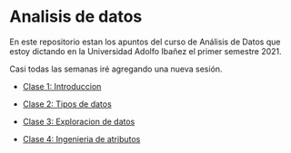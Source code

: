 Analisis de datos
================

En este repositorio estan los apuntos del curso de Análisis de Datos que
estoy dictando en la Universidad Adolfo Ibañez el primer semestre 2021.

Casi todas las semanas iré agregando una nueva sesión.

  - [Clase 1: Introduccion](../master/Clase1_Introduccion)

  - [Clase 2: Tipos de datos](../master/Clase2_Tipos_de_datos)

  - [Clase 3: Exploracion de
    datos](../master/Clase3_Exploracion_de_datos)

  - [Clase 4: Ingenieria de
    atributos](../master/Clase4_Ingenieria_de_atributos)
